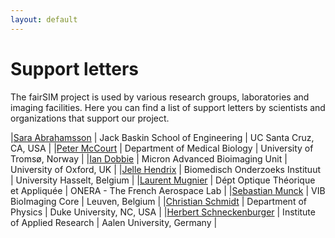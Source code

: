 ```yaml
---
layout: default
---
```


# Support letters

The fairSIM project is used by various research groups,
laboratories and imaging facilities. Here you can
find a list of support letters by scientists and organizations
that support our project.

|[Sara Abrahamsson](letters/fairSIM-abrahamsson.pdf) | Jack Baskin School of Engineering | UC Santa Cruz, CA, USA |
|[Peter McCourt](letters/fairSIM-mccourt.pdf) | Department of Medical Biology | University of Tromsø, Norway |
|[Ian Dobbie](letters/fairSIM-dobbie.pdf) | Micron Advanced Bioimaging Unit | University of Oxford, UK |
|[Jelle Hendrix](letters/fairSIM-hendrix.pdf) | Biomedisch Onderzoeks Instituut | University Hasselt, Belgium |
|[Laurent Mugnier](letters/fairSIM-mugnier.pdf) | Dépt Optique Théorique et Appliquée | ONERA - The French Aerospace Lab |
|[Sebastian Munck](letters/fairSIM-munck.pdf) | VIB BioImaging Core | Leuven, Belgium | 
|[Christian Schmidt](letters/fairSIM-schmidt.pdf) | Department of Physics | Duke University, NC, USA | 
|[Herbert Schneckenburger](letters/fairSIM-schneckenburger.pdf) | Institute of Applied Research | Aalen University, Germany |


